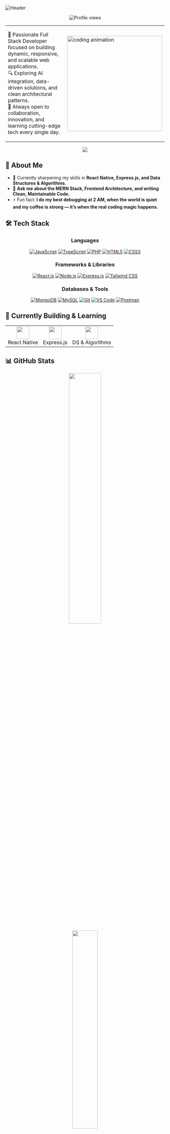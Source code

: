 ![Header](./github-header-banner.png")

<!--
<h1 align="center">Hey there 👋, I'm Pathan Abdul Ayanali</h1>

<p align="center">
  <img src="https://readme-typing-svg.demolab.com?lines=Full+Stack+Web+Developer;MERN+Stack+Specialist;Future+Tech+Innovator;Clean+Code+Advocate;Open+Source+Contributor&center=true&width=600&height=45&color=4CC9F0&vCenter=true&pause=1000" />
</p>
-->
<div align="center">
  <img src="https://komarev.com/ghpvc/?username=ayan-x1&style=flat-square&color=blue" alt="Profile views"/>
</div>

<table>
  <tr>
    <td width="60%">
      <p>
        🚀 Passionate Full Stack Developer focused on building dynamic, responsive, and scalable web applications.<br>
        🔍 Exploring AI integration, data-driven solutions, and clean architectural patterns.<br>
        🤝 Always open to collaboration, innovation, and learning cutting-edge tech every single day.
      </p>
    </td>
    <td>
      <img align="right" src="https://cdn.dribbble.com/users/1162077/screenshots/3848914/programmer.gif" width="300" alt="coding animation"/>
    </td>
  </tr>
</table>


<p align="center">
  <img src="https://github-profile-trophy.vercel.app/?username=ayan-x1&theme=algolia&margin-w=15&margin-h=15"/>
</p>

## 💼 About Me

- 🌱 Currently sharpening my skills in **React Native, Express.js, and Data Structures & Algorithms.**
- 💬 **Ask me about the MERN Stack, Frontend Architecture, and writing Clean, Maintainable Code.**
- ⚡ Fun fact: **I do my best debugging at 2 AM, when the world is quiet and my coffee is strong — it’s when the real coding magic happens.**

## 🛠️ Tech Stack

<h3 align="center">Languages</h3>
<p align="center">
  <a href="#"><img src="https://img.shields.io/badge/JavaScript-F7DF1E?style=for-the-badge&logo=javascript&logoColor=black" alt="JavaScript"/></a>
  <a href="#"><img src="https://img.shields.io/badge/TypeScript-3178C6?style=for-the-badge&logo=typescript&logoColor=white" alt="TypeScript"/></a>
  <a href="#"><img src="https://img.shields.io/badge/PHP-777BB4?style=for-the-badge&logo=php&logoColor=white" alt="PHP"/></a>
  <a href="#"><img src="https://img.shields.io/badge/HTML5-E34F26?style=for-the-badge&logo=html5&logoColor=white" alt="HTML5"/></a>
  <a href="#"><img src="https://img.shields.io/badge/CSS3-1572B6?style=for-the-badge&logo=css3&logoColor=white" alt="CSS3"/></a>
</p>
<h3 align="center">Frameworks & Libraries</h3>
<p align="center">
  <a href="#"><img src="https://img.shields.io/badge/React-20232A?style=for-the-badge&logo=react&logoColor=61DAFB" alt="React.js"/></a>
  <a href="#"><img src="https://img.shields.io/badge/Node.js-339933?style=for-the-badge&logo=node.js&logoColor=white" alt="Node.js"/></a>
  <a href="#"><img src="https://img.shields.io/badge/Express.js-000000?style=for-the-badge&logo=express&logoColor=white" alt="Express.js"/></a>
  <a href="#"><img src="https://img.shields.io/badge/Tailwind%20CSS-38B2AC?style=for-the-badge&logo=tailwindcss&logoColor=white" alt="Tailwind CSS"/></a>
</p>
<h3 align="center">Databases & Tools</h3>
<p align="center">
  <a href="#"><img src="https://img.shields.io/badge/MongoDB-47A248?style=for-the-badge&logo=mongodb&logoColor=white" alt="MongoDB"/></a>
  <a href="#"><img src="https://img.shields.io/badge/MySQL-005C84?style=for-the-badge&logo=mysql&logoColor=white" alt="MySQL"/></a>
  <a href="#"><img src="https://img.shields.io/badge/Git-F05032?style=for-the-badge&logo=git&logoColor=white" alt="Git"/></a>
  <a href="#"><img src="https://img.shields.io/badge/VS%20Code-0078D4?style=for-the-badge&logo=visualstudiocode&logoColor=white" alt="VS Code"/></a>
  <a href="#"><img src="https://img.shields.io/badge/Postman-FF6C37?style=for-the-badge&logo=postman&logoColor=white" alt="Postman"/></a>
</p>


## 🚧 Currently Building & Learning

<div align="center">
  <table>
    <tr>
      <td align="center">
        <img src="https://cdn.jsdelivr.net/gh/devicons/devicon/icons/react/react-original.svg" width="40" height="40"/><br>
        React Native
      </td>
      <td align="center">
        <img src="https://cdn.jsdelivr.net/gh/devicons/devicon/icons/express/express-original.svg" width="40" height="40"/><br>
        Express.js
      </td>
      <td align="center">
        <img src="https://cdn.jsdelivr.net/gh/devicons/devicon/icons/cplusplus/cplusplus-original.svg" width="40" height="40"/><br>
        DS & Algorithms
      </td>
    </tr>
  </table>
</div>

## 📊 GitHub Stats

<div align="center">
  <img src="https://github-readme-stats.vercel.app/api?username=ayan-x1&show_icons=true&theme=radical&rank_icon=github" width="45%"/>
</div>
<div align="center">
  <img src="https://github-readme-stats.vercel.app/api/top-langs/?username=ayan-x1&layout=compact&theme=tokyonight&langs_count=8" width="40%"/>
</div>

## 📬 Let's Connect

<div align="center">
  <a href="mailto:pathanayan8347@gmail.com">
    <img src="https://img.shields.io/badge/Gmail-D14836?style=for-the-badge&logo=gmail&logoColor=white" alt="Email"/>
  </a>
  <a href="https://www.linkedin.com/in/pathan-ayan/">
    <img src="https://img.shields.io/badge/LinkedIn-0077B5?style=for-the-badge&logo=linkedin&logoColor=white" alt="LinkedIn"/>
  </a>
  <a href="https://github.com/ayan-x1">
    <img src="https://img.shields.io/badge/GitHub-100000?style=for-the-badge&logo=github&logoColor=white" alt="GitHub"/>
  </a>
  <a href="https://ayanali-portfolio.netlify.app" target="_blank">
    <img src="https://img.shields.io/badge/Portfolio-3b82f6?style=for-the-badge&logo=internetexplorer&logoColor=white" alt="Portfolio"/>
  </a>
</div>

---

<p align="center">
  <i> “<b>Keep pushing boundaries — the code you write today is your future legacy.</b>” </i>
</p>
